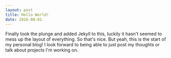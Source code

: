 ```yaml
---
layout: post
title: Hello World!
date: 2016-08-01
---
```


Finally took the plunge and added Jekyll to this, luckily it hasn't seemed to mess up the layout of everything. So that's nice. But yeah, this is the start of my personal blog! I look forward to being able to just post my thoughts or talk about projects I'm working on.
